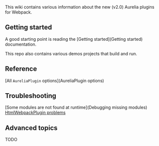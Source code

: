 This wiki contains various information about the new (v2.0) Aurelia plugins for Webpack.

## Getting started
A good starting point is reading the [Getting started](Getting started) documentation.

This repo also contains various demos projects that build and run.

## Reference
[All `AureliaPlugin` options](AureliaPlugin options)

## Troubleshooting
[Some modules are not found at runtime](Debugging missing modules)
[HtmlWebpackPlugin problems](HtmlWebpackPlugin)

## Advanced topics
TODO